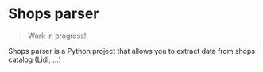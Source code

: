 # Shops parser

> Work in progress!

Shops parser is a Python project that allows you to extract data from shops catalog (Lidl, ...)
